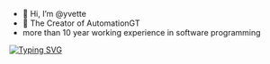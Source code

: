 
- 👋 Hi, I’m @yvette
- 👀 The Creator of AutomationGT
- more than 10 year working experience in software programming

<!--   my-ticker -->    
[![Typing SVG](https://readme-typing-svg.herokuapp.com?color=%2336BCF7&center=true&vCenter=true&width=980&lines=Hi+there+👋,+I+am+Yvette;+The+Creator+of+AutomationGT;+Over+10+years+of+programming+experience;+Managed+projects+and+Coached+2+Team+members;+Java/JavaScript/NodeJS/Python/QT/C/Apache+Pig/PHP/MySQL/Android+APP/Shell+Script)](https://git.io/typing-svg)

<!--
**jdiwin/jdiwin** is a ✨ _special_ ✨ repository because its `README.md` (this file) appears on your GitHub profile.

Here are some ideas to get you started:

- 🔭 I’m currently working on ...
- 🌱 I’m currently learning ...
- 👯 I’m looking to collaborate on ...
- 🤔 I’m looking for help with ...
- 💬 Ask me about ...
- 📫 How to reach me: ...
- 😄 Pronouns: ...
- ⚡ Fun fact: ...
-->
